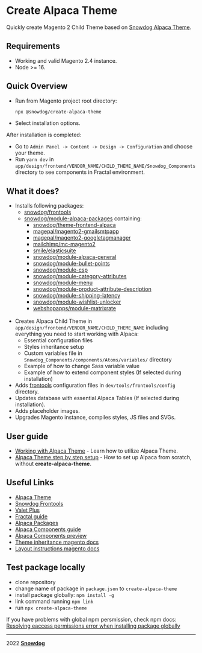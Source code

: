 # Create Alpaca Theme

Quickly create Magento 2 Child Theme based on [Snowdog Alpaca Theme](https://github.com/SnowdogApps/magento2-alpaca-theme).

## Requirements
  * Working and valid Magento 2.4 instance.
  * Node >= 16.

## Quick Overview
- Run from Magento project root directory:
  ```sh
  npx @snowdog/create-alpaca-theme
  ```
- Select installation options.

After installation is completed:
- Go to `Admin Panel -> Content -> Design -> Configuration` and choose your theme.
- Run `yarn dev` in `app/design/frontend/VENDOR_NAME/CHILD_THEME_NAME/Snowdog_Components` directory to see components in Fractal environment.

## What it does?
- Installs following packages:
  - [snowdog/frontools](https://github.com/SnowdogApps/magento2-frontools)
  - [snowdog/module-alpaca-packages](https://github.com/SnowdogApps/magento2-alpaca-packages) containing:
    - [snowdog/theme-frontend-alpaca](https://github.com/SnowdogApps/magento2-alpaca-theme)
    - [magepal/magento2-gmailsmtpapp](https://github.com/magepal/magento2-gmail-smtp-app)
    - [magepal/magento2-googletagmanager](https://github.com/magepal/magento2-google-tag-manager)
    - [mailchimp/mc-magento2](https://github.com/mailchimp/mc-magento2)
    - [smile/elasticsuite](https://github.com/Smile-SA/elasticsuite)
    - [snowdog/module-alpaca-general](https://github.com/SnowdogApps/magento2-alpaca-general)
    - [snowdog/module-bullet-points](https://github.com/SnowdogApps/magento2-bullet-points)
    - [snowdog/module-csp](https://github.com/SnowdogApps/magento2-module-csp)
    - [snowdog/module-category-attributes](https://github.com/SnowdogApps/magento2-category-attributes)
    - [snowdog/module-menu](https://github.com/SnowdogApps/magento2-menu)
    - [snowdog/module-product-attribute-description](https://github.com/SnowdogApps/magento2-product-attribute-description)
    - [snowdog/module-shipping-latency](https://github.com/SnowdogApps/magento2-shipping-latency)
    - [snowdog/module-wishlist-unlocker](https://github.com/SnowdogApps/magento2-wishlist-unlocker)
    - [webshopapps/module-matrixrate](https://github.com/webshopapps/module-matrixrate)</br></br>
- Creates Alpaca Child Theme in `app/design/frontend/VENDOR_NAME/CHILD_THEME_NAME` including everything you need to start working with Alpaca:
   - Essential configuration files
   - Styles inheritance setup
   - Custom variables file in `Snowdog_Components/components/Atoms/variables/` directory
   - Example of how to change Sass variable value
   - Example of how to extend component styles (If selected during installation)
- Adds [frontools](https://github.com/SnowdogApps/magento2-frontools) configuration files in `dev/tools/frontools/config` directory.
- Updates database with essential Alpaca Tables (If selected during installation).
- Adds placeholder images.
- Upgrades Magento instance, compiles styles, JS files and SVGs.

## User guide
- [Working with Alpaca Theme]() - Learn how to utilize Alpaca Theme.
- [Alpaca Theme step by step setup]() - How to set up Alpaca from scratch, without **create-alpaca-theme**.

## Useful Links
  * [Alpaca Theme](https://github.com/SnowdogApps/magento2-alpaca-theme)
  * [Snowdog Frontools](https://github.com/SnowdogApps/magento2-frontools)
  * [Valet Plus](https://github.com/weprovide/valet-plus/wiki/Database)
  * [Fractal guide](https://fractal.build/guide/)
  * [Alpaca Packages](https://github.com/SnowdogApps/magento2-alpaca-packages)
  * [Alpaca Components guide](https://github.com/SnowdogApps/magento2-alpaca-theme/blob/master/Snowdog_Components/README.md)
  * [Alpaca Components preview](https://magento2-alpaca-theme-git-master-snowdog1.vercel.app/)
  * [Theme inheritance magento docs](https://devdocs.magento.com/guides/v2.3/frontend-dev-guide/themes/theme-inherit.html)
  * [Layout instructions magento docs](https://devdocs.magento.com/guides/v2.4/frontend-dev-guide/layouts/xml-instructions.html)

## Test package locally
  * clone repository
  * change name of package in `package.json` to `create-alpaca-theme`
  * install package globally: `npm install -g`
  * link command running `npm link`
  * run `npx create-alpaca-theme`

If you have problems with global npm persmission, check npm docs: [Resolving eaccess permissions error when installing package globally](https://docs.npmjs.com/resolving-eacces-permissions-errors-when-installing-packages-globally)<br/>

****
2022 **[Snowdog](https://www.snow.dog)**
